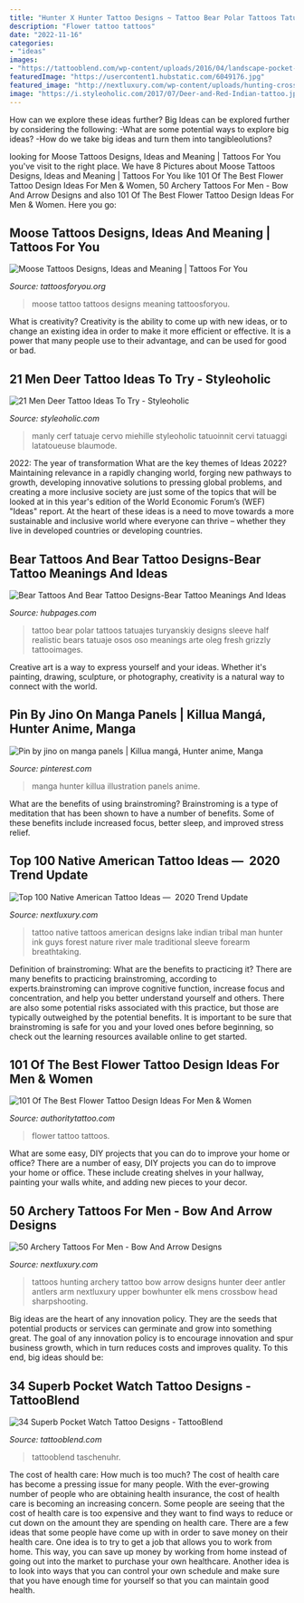 ```yaml
---
title: "Hunter X Hunter Tattoo Designs ~ Tattoo Bear Polar Tattoos Tatuajes Turyanskiy Designs Sleeve Half Realistic Bears Tatuaje Osos Oso Meanings Arte Oleg Fresh Grizzly Tattooimages"
description: "Flower tattoo tattoos"
date: "2022-11-16"
categories:
- "ideas"
images:
- "https://tattooblend.com/wp-content/uploads/2016/04/landscape-pocket-watch-tattoo.jpg"
featuredImage: "https://usercontent1.hubstatic.com/6049176.jpg"
featured_image: "http://nextluxury.com/wp-content/uploads/hunting-crossbow-archery-tattoos-for-men-with-deer-antlers-on-upper-arm.jpg"
image: "https://i.styleoholic.com/2017/07/Deer-and-Red-Indian-tattoo.jpg"
---
```



How can we explore these ideas further?
Big Ideas can be explored further by considering the following: 
-What are some potential ways to explore big ideas? 
-How do we take big ideas and turn them into tangibleolutions?

	

		
looking for Moose Tattoos Designs, Ideas and Meaning | Tattoos For You you've visit to the right place. We have 8 Pictures about Moose Tattoos Designs, Ideas and Meaning | Tattoos For You like 101 Of The Best Flower Tattoo Design Ideas For Men &amp; Women, 50 Archery Tattoos For Men - Bow And Arrow Designs and also 101 Of The Best Flower Tattoo Design Ideas For Men &amp; Women. Here you go:
		
    
## Moose Tattoos Designs, Ideas And Meaning | Tattoos For You

<img loading=lazy src="https://www.tattoosforyou.org/wp-content/uploads/2016/02/Moose-Tattoo.jpg" onerror="this.onerror=null;this.src='https://tse1.mm.bing.net/th?id=OIP.4iOuSoN4oTLf5E-RcsgahAHaHH&amp;pid=15.1';" alt="Moose Tattoos Designs, Ideas and Meaning | Tattoos For You">

_Source: tattoosforyou.org_

>moose tattoo tattoos designs meaning tattoosforyou. 

	

What is creativity?
Creativity is the ability to come up with new ideas, or to change an existing idea in order to make it more efficient or effective. It is a power that many people use to their advantage, and can be used for good or bad.

    
## 21 Men Deer Tattoo Ideas To Try - Styleoholic

<img loading=lazy src="https://i.styleoholic.com/2017/07/Deer-and-Red-Indian-tattoo.jpg" onerror="this.onerror=null;this.src='https://tse1.mm.bing.net/th?id=OIP.FmI7S3213pGPCshZ-qXpegHaHa&amp;pid=15.1';" alt="21 Men Deer Tattoo Ideas To Try - Styleoholic">

_Source: styleoholic.com_

>manly cerf tatuaje cervo miehille styleoholic tatuoinnit cervi tatuaggi latatoueuse blaumode. 

	

2022: The year of transformation
What are the key themes of Ideas 2022? Maintaining relevance in a rapidly changing world, forging new pathways to growth, developing innovative solutions to pressing global problems, and creating a more inclusive society are just some of the topics that will be looked at in this year's edition of the World Economic Forum’s (WEF) "Ideas" report. At the heart of these ideas is a need to move towards a more sustainable and inclusive world where everyone can thrive – whether they live in developed countries or developing countries.

    
## Bear Tattoos And Bear Tattoo Designs-Bear Tattoo Meanings And Ideas

<img loading=lazy src="https://usercontent1.hubstatic.com/6049176.jpg" onerror="this.onerror=null;this.src='https://tse4.mm.bing.net/th?id=OIP.q39o-DuFHBll_c1c2mBDGAHaL7&amp;pid=15.1';" alt="Bear Tattoos And Bear Tattoo Designs-Bear Tattoo Meanings And Ideas">

_Source: hubpages.com_

>tattoo bear polar tattoos tatuajes turyanskiy designs sleeve half realistic bears tatuaje osos oso meanings arte oleg fresh grizzly tattooimages. 

	

Creative art is a way to express yourself and your ideas. Whether it's painting, drawing, sculpture, or photography, creativity is a natural way to connect with the world.

    
## Pin By Jino On Manga Panels | Killua Mangá, Hunter Anime, Manga

<img loading=lazy src="https://i.pinimg.com/736x/3a/0e/58/3a0e58dc715b16fc21ae63e1158a8c19.jpg" onerror="this.onerror=null;this.src='https://tse1.mm.bing.net/th?id=OIP.0i3m__LPuSAaOy4-BxLaNAHaLl&amp;pid=15.1';" alt="Pin by jino on manga panels | Killua mangá, Hunter anime, Manga">

_Source: pinterest.com_

>manga hunter killua illustration panels anime. 

	

What are the benefits of using brainstroming?
Brainstroming is a type of meditation that has been shown to have a number of benefits. Some of these benefits include increased focus, better sleep, and improved stress relief.

    
## Top 100 Native American Tattoo Ideas — ️ 2020 Trend Update

<img loading=lazy src="http://nextluxury.com/wp-content/uploads/fabuloous-native-american-man-on-lake-shore-tattoo-male-back.jpg" onerror="this.onerror=null;this.src='https://tse1.mm.bing.net/th?id=OIP.-ebEMjz1BNp504aYnvRRHQAAAA&amp;pid=15.1';" alt="Top 100 Native American Tattoo Ideas — ️ 2020 Trend Update">

_Source: nextluxury.com_

>tattoo native tattoos american designs lake indian tribal man hunter ink guys forest nature river male traditional sleeve forearm breathtaking. 

	

Definition of brainstroming: What are the benefits to practicing it?
There are many benefits to practicing brainstroming, according to experts.brainstroming can improve cognitive function, increase focus and concentration, and help you better understand yourself and others. There are also some potential risks associated with this practice, but those are typically outweighed by the potential benefits. It is important to be sure that brainstroming is safe for you and your loved ones before beginning, so check out the learning resources available online to get started.

    
## 101 Of The Best Flower Tattoo Design Ideas For Men &amp; Women

<img loading=lazy src="https://authoritytattoo.com/wp-content/uploads/2016/12/FlowerTattoos45.jpg" onerror="this.onerror=null;this.src='https://tse1.mm.bing.net/th?id=OIP.lP2p5cxcjdXWovgDxOfRDgHaIw&amp;pid=15.1';" alt="101 Of The Best Flower Tattoo Design Ideas For Men &amp; Women">

_Source: authoritytattoo.com_

>flower tattoo tattoos. 

	

What are some easy, DIY projects that you can do to improve your home or office?
There are a number of easy, DIY projects you can do to improve your home or office. These include creating shelves in your hallway, painting your walls white, and adding new pieces to your decor.

    
## 50 Archery Tattoos For Men - Bow And Arrow Designs

<img loading=lazy src="http://nextluxury.com/wp-content/uploads/hunting-crossbow-archery-tattoos-for-men-with-deer-antlers-on-upper-arm.jpg" onerror="this.onerror=null;this.src='https://tse4.mm.bing.net/th?id=OIP.mBPcTO-FDNEFIjVKU7JMRgHaHa&amp;pid=15.1';" alt="50 Archery Tattoos For Men - Bow And Arrow Designs">

_Source: nextluxury.com_

>tattoos hunting archery tattoo bow arrow designs hunter deer antler antlers arm nextluxury upper bowhunter elk mens crossbow head sharpshooting. 

	

Big ideas are the heart of any innovation policy. They are the seeds that potential products or services can germinate and grow into something great. The goal of any innovation policy is to encourage innovation and spur business growth, which in turn reduces costs and improves quality. To this end, big ideas should be: 

    
## 34 Superb Pocket Watch Tattoo Designs - TattooBlend

<img loading=lazy src="https://tattooblend.com/wp-content/uploads/2016/04/landscape-pocket-watch-tattoo.jpg" onerror="this.onerror=null;this.src='https://tse2.mm.bing.net/th?id=OIP.2CErcdaF-hp5MZTbtCP7HwHaDt&amp;pid=15.1';" alt="34 Superb Pocket Watch Tattoo Designs - TattooBlend">

_Source: tattooblend.com_

>tattooblend taschenuhr. 

	

The cost of health care: How much is too much?
The cost of health care has become a pressing issue for many people. With the ever-growing number of people who are obtaining health insurance, the cost of health care is becoming an increasing concern. Some people are seeing that the cost of health care is too expensive and they want to find ways to reduce or cut down on the amount they are spending on health care. There are a few ideas that some people have come up with in order to save money on their health care. One idea is to try to get a job that allows you to work from home. This way, you can save up money by working from home instead of going out into the market to purchase your own healthcare. Another idea is to look into ways that you can control your own schedule and make sure that you have enough time for yourself so that you can maintain good health.

